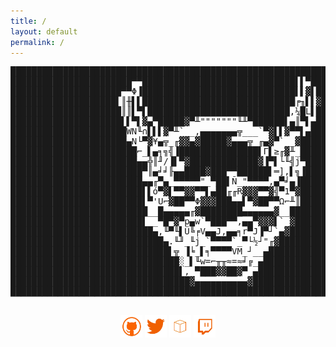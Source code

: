 ```yaml
---
title: /
layout: default
permalink: /
---
```

<p>
  <pre>
████████████████████████████████████████████████████████████████████████████████
███████████████████████▀▀█████████████████████████████▌▌▀███████████████████████
█████████████████████▀▀Φ▐█████████████████████████████▌▌▓▌██████████████████████
████████████████████▌║╫▌▌█████████████████████████████╒╖▌▌▓█████████████████████
█████████████████████║║▌▀▌███████████████████████████,¼█L▌██████████████████████
█████████████████████▌▌▀▌▓▄▀█████▓▀╨"""""""╙╨▀██████▌▄║▀▌▄██████████████████████
██████████████████████WN╙∩▌▌▌▓▀╨`__,▄▄▄▄▄▄▄╦___`▀▓▌▌▓▀▀▌▄███████████████████████
██████████████████████▄N└▀▓¥▄╦_╓▓▓▄▓█████▓▄▄▄╦_╓▄▓▀`__▓█████████████████████████
████████████████████████⌐_▌▄╕╗╣▐███████████████▌Γ▌≥╓▓╨_█████████████████████████
████████████████████████▄▄╬║╜/▐▌▀▓█████████████▓▐▀▌└╙╣j▀████████████████████████
█████████████████████████▀║▄╛╛╟▄▄████▓███▀▀██████▌═],▌╗▐████████████████████████
█████████████████████████▄▄╓▀▄_▀▀▀▀▀"_▀██▌Ñ_"▀▀▀▀,▄▀╛▄▐█████████████████████████
█████████████████████████▌▌ó▀▓▌▀▀▓▓▀▀▌▄██╓╓R▓▓▓▀▀▓╣▀1▀▓█████████████████████████
█████████████████████████▌▀'U⌐▓██▀▀Φ▓▓▓███▄▄▌▀▓██▀▀Ω⌐╨║█████████████████████████
██████████████████████████__█▄▄▄▄▄╓▓████████▄▄▄▄▄▄▓__███████████████████████████
█████████████████████████▌__▀█▀▓▀p▄w`▀███▀▀,▄▄▀▓▓▓▌`_▓██████████████████████████
███████████████████████████▄,╙▀╙▌Ü╚╒V▄▄J,▄▄╕r▀J▐▀┘`▄▓███████████████████████████
█████████████████████████████▄.╙╜_╙j_`▀▀▀▀`_▀└½┘"╓▓█████████████████████████████
██████████████████████████████▌╦ ▐╘_▌╕▀▀▀▀VM_┘__▄███████████████████████████████
████████████████████████████████░_▌╙w=⌐╥╥≈=≈╛╔_▄████████████████████████████████
████████████████████████████████▌,_▀███▓▓██▓▀_▄█████████████████████████████████
██████████████████████████████████▓▄▄▄▄▄▄▄▄▄▄▓██████████████████████████████████
████████████████████████████████████████████████████████████████████████████████
  </pre>
</p>
<p style="text-align:center">
<a style="display:inline" target="new" href="https://github.com/0x5c4r3"><img style="display:inline" src="./img/Social_Icons/github.png"  width="7%" height=auto alt="github"></a>   <a style="display:inline" target="new" href="https://twitter.com/iamscarecrow1"><img style="display:inline" src="./img/Social_Icons/twitter.png"  width="7%" height=auto alt="twitter"></a>   <a style="display:inline" target="new" href="https://www.hackthebox.eu/home/users/profile/144238"><img style="display:inline" src="./img/Social_Icons/htb.png"  width="7%" height=auto alt="htb"></a>   <a style="display:inline" target="new" href="https://www.twitch.tv/iamscarecrow17"><img style="display:inline" src="./img/Social_Icons/twitch.png" width="7%" height=auto alt="twitch"></a>
</p>
